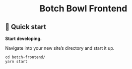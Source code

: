 <h1 align="center">
  Botch Bowl Frontend
</h1>

## 🚀 Quick start

**Start developing.**

Navigate into your new site’s directory and start it up.

```shell
cd botch-frontend/
yarn start
```
